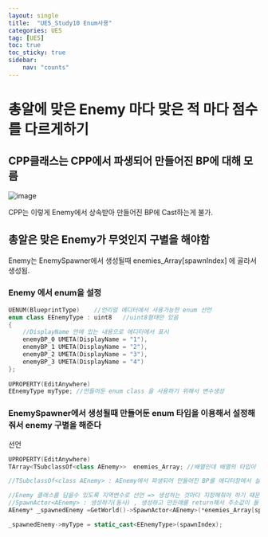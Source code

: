 ```yaml
---
layout: single
title:  "UE5_Study10 Enum사용"
categories: UE5
tag: [UE5]
toc: true
toc_sticky: true
sidebar:
    nav: "counts"
---
```


# 총알에 맞은 Enemy 마다 맞은 적 마다 점수를 다르게하기   


## CPP클래스는 CPP에서 파생되어 만들어진 BP에 대해 모름 

![image](https://github.com/silverlnng/DatastructureStudy/assets/112385982/f411ae08-2ed2-438b-b096-609024a01e9f)
  
    

CPP는 이렇게 Enemy에서 상속받아 만들어진 BP에 Cast하는게 불가.


## 총알은 맞은 Enemy가 무엇인지 구별을 해야함

Enemy는 EnemySpawner에서 생성될때 enemies_Array[spawnIndex] 에 골라서 생성됨.  
  


###  Enemy 에서 enum을 설정 
  

```cpp
UENUM(BlueprintType)	//언리얼 에디터에서 사용가능한 enum 선언
enum class EEnemyType : uint8	//uint8형태만 있음 
{
	//DisplayName 안에 있는 내용으로 에디터에서 표시
	enemyBP_0 UMETA(DisplayName = "1"),
	enemyBP_1 UMETA(DisplayName = "2"),
	enemyBP_2 UMETA(DisplayName = "3"),
	enemyBP_3 UMETA(DisplayName = "4")
};  
  
UPROPERTY(EditAnywhere)
EEnemyType myType; //만들어둔 enum class 을 사용하기 위해서 변수생성 

```

### EnemySpawner에서 생성될때 만들어둔 enum 타입을 이용해서 설정해줘서 enemy 구별을 해준다

선언  

```cpp
UPROPERTY(EditAnywhere)
TArray<TSubclassOf<class AEnemy>>  enemies_Array; //배열인데 배열의 타입이 클래스

//TSubclassOf<class AEnemy> : AEnemy에서 파생되어 만들어진 BP를 에디터창에서 설정할수있음
```



```cpp
//Enemy 클래스를 담을수 있도록 지역변수로 선언 => 생성하는 것마다 지정해줘야 하기 때문에 !
//SpawnActor<AEnemy> : 생성하기(동사) , 생성하고 만든애를 return해서 주소값이 들어감 
AEnemy* _spawnedEnemy =GetWorld()->SpawnActor<AEnemy>(*enemies_Array[spawnIndex], spawnPosition->GetComponentLocation(), spawnPosition->GetComponentRotation());

_spawnedEnemy->myType = static_cast<EEnemyType>(spawnIndex);
```